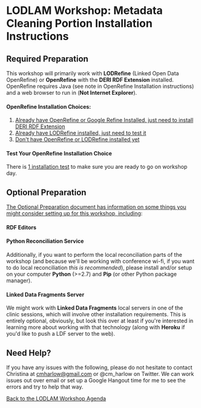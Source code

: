 # LODLAM Workshop: Metadata Cleaning Portion Installation Instructions
## Required Preparation
This workshop will primarily work with **LODRefine** (Linked Open Data OpenRefine) or **OpenRefine** with the **DERI RDF Extension** installed. OpenRefine requires Java (see note in OpenRefine Installation instructions) and a web browser to run in (**Not Internet Explorer**).

#### OpenRefine Installation Choices:

1. [Already have OpenRefine or Google Refine Installed, just need to install DERI RDF Extension](AddDERIExtension.md)
2. [Already have LODRefine installed, just need to test it](OpenRefineInstallationTest.md)
3. [Don't have OpenRefine or LODRefine installed yet](OpenRefineInstallation.md)

#### Test Your OpenRefine Installation Choice
There is [1 installation test](OpenRefineInstallationTest.md) to make sure you are ready to go on workshop day.

## Optional Preparation

[The Optional Preparation document has information on some things you might consider setting up for this workshop, including](OptionalPrep.md):

#### RDF Editors

#### Python Reconciliation Service
Additionally, if you want to perform the local reconciliation parts of the workshop (and because we'll be working with conference wi-fi, if you want to do local reconciliation *this is recommended*), please install and/or setup on your computer **Python** (>=2.7) and **Pip** (or other Python package manager). 

#### Linked Data Fragments Server
We might work with **Linked Data Fragments** local servers in one of the clinic sessions, which will involve other installation requirements. This is entirely optional, obviously, but look this over at least if you're interested in learning more about working with that technology (along with **Heroku** if you'd like to push a LDF server to the web).

## Need Help?
If you have any issues with the following, please do not hesitate to contact Christina at cmharlow@gmail.com or @cm_harlow on Twitter. We can work issues out over email or set up a Google Hangout time for me to see the errors and try to help that way.

[Back to the LODLAM Workshop Agenda](../../)
